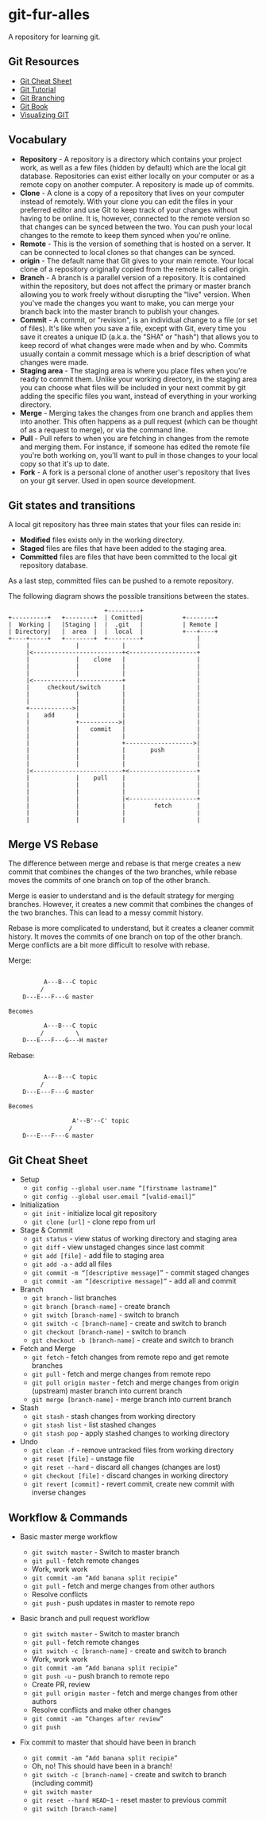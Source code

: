 # git-fur-alles

A repository for learning git.

## Git Resources

* [Git Cheat Sheet](https://education.github.com/git-cheat-sheet-education.pdf)
* [Git Tutorial](https://www.atlassian.com/git/tutorials/what-is-version-control)
* [Git Branching](https://learngitbranching.js.org/)
* [Git Book](https://git-scm.com/book/en/v2)
* [Visualizing GIT](https://git-school.github.io/visualizing-git/)

## Vocabulary

* **Repository** - A repository is a directory which contains your project work, as well as a few files (hidden by default) which are the local git database. Repositories can exist either locally on your computer or as a remote copy on another computer. A repository is made up of commits.
* **Clone** - A clone is a copy of a repository that lives on your computer instead of remotely. With your clone you can edit the files in your preferred editor and use Git to keep track of your changes without having to be online. It is, however, connected to the remote version so that changes can be synced between the two. You can push your local changes to the remote to keep them synced when you're online.
* **Remote** - This is the version of something that is hosted on a server. It can be connected to local clones so that changes can be synced.
* **origin** - The default name that Git gives to your main remote. Your local clone of a repository originally copied from the remote is called origin.
* **Branch** - A branch is a parallel version of a repository. It is contained within the repository, but does not affect the primary or master branch allowing you to work freely without disrupting the "live" version. When you've made the changes you want to make, you can merge your branch back into the master branch to publish your changes.
* **Commit** - A commit, or "revision", is an individual change to a file (or set of files). It's like when you save a file, except with Git, every time you save it creates a unique ID (a.k.a. the "SHA" or "hash") that allows you to keep record of what changes were made when and by who. Commits usually contain a commit message which is a brief description of what changes were made.
* **Staging area** - The staging area is where you place files when you're ready to commit them. Unlike your working directory, in the staging area you can choose what files will be included in your next commit by git adding the specific files you want, instead of everything in your working directory.
* **Merge** - Merging takes the changes from one branch and applies them into another. This often happens as a pull request (which can be thought of as a request to merge), or via the command line.
* **Pull** - Pull refers to when you are fetching in changes from the remote and merging them. For instance, if someone has edited the remote file you're both working on, you'll want to pull in those changes to your local copy so that it's up to date.
* **Fork** - A fork is a personal clone of another user's repository that lives on your git server. Used in open source development.

## Git states and transitions

A local git repository has three main states that your files can reside in:

* **Modified** files exists only in the working directory.
* **Staged** files are files that have been added to the staging area.
* **Committed** files are files that have been committed to the local git repository database.
  
As a last step, committed files can be pushed to a remote repository.

The following diagram shows the possible transitions between the states.

```other
                           +---------+
+----------+   +--------+  | Comitted|           +--------+
|  Working |   |Staging |  |  .git   |           | Remote |
| Directory|   |  area  |  |  local  |           +---+----+
+----+-----+   +--------+  +---------+               |
     |             |            |                    |
     |<-------------------------+<-------------------+
     |             |    clone   |                    |
     |             |            |                    |
     |             |            |                    |
     |<-------------------------+                    |
     |     checkout/switch      |                    |
     |             |            |                    |
     |             |            |                    |
     +------------>|            |                    |
     |    add      |            |                    |
     |             +----------->|                    |
     |             |   commit   |                    |
     |             |            |                    |
     |             |            +------------------->|
     |             |            |       push         |
     |             |            |                    |
     |             |            |                    |
     |<-------------------------+<-------------------+
     |             |    pull    |                    |
     |             |            |                    |
     |             |            |                    |
     |             |            |<-------------------+
     |             |            |        fetch       |
     |             |            |                    |
     |             |            |                    |
```

## Merge VS Rebase

The difference between merge and rebase is that merge creates a new commit that combines the changes of the two branches, while rebase moves the commits of one branch on top of the other branch.

Merge is easier to understand and is the default strategy for merging branches. However, it creates a new commit that combines the changes of the two branches. This can lead to a messy commit history.

Rebase is more complicated to understand, but it creates a cleaner commit history. It moves the commits of one branch on top of the other branch. Merge conflicts are a bit more difficult to resolve with rebase.

Merge:

```txt

          A---B---C topic
         /
    D---E---F---G master

Becomes

          A---B---C topic
         /         \
    D---E---F---G---H master
```

Rebase:

```txt

          A---B---C topic
         /
    D---E---F---G master

Becomes

                  A'--B'--C' topic
                 /
    D---E---F---G master
```

## Git Cheat Sheet

* Setup
  * `git config --global user.name “[firstname lastname]”`
  * `git config --global user.email “[valid-email]”`
* Initialization
  * `git init` - initialize local git repository
  * `git clone [url]` - clone repo from url
* Stage & Commit
  * `git status` - view status of working directory and staging area
  * `git diff` - view unstaged changes since last commit
  * `git add [file]` - add file to staging area
  * `git add -a` - add all files
  * `git commit -m “[descriptive message]”` - commit staged changes
  * `git commit -am “[descriptive message]”` - add all and commit
* Branch
  * `git branch` - list branches
  * `git branch [branch-name]` - create branch
  * `git switch [branch-name]` - switch to branch
  * `git switch -c [branch-name]` - create and switch to branch
  * `git checkout [branch-name]` - switch to branch
  * `git checkout -b [branch-name]` - create and switch to branch
* Fetch and Merge
  * `git fetch` - fetch changes from remote repo and get remote branches
  * `git pull` - fetch and merge changes from remote repo
  * `git pull origin master` - fetch and merge changes from origin (upstream) master branch into current branch
  * `git merge [branch-name]` - merge branch into current branch
* Stash
  * `git stash` - stash changes from working directory
  * `git stash list` - list stashed changes
  * `git stash pop` - apply stashed changes to working directory
* Undo
  * `git clean -f` - remove untracked files from working directory
  * `git reset [file]` - unstage file
  * `git reset --hard` - discard all changes (changes are lost)
  * `git checkout [file]` - discard changes in working directory
  * `git revert [commit]` - revert commit, create new commit with inverse changes

## Workflow & Commands

* Basic master merge workflow
  * `git switch master` - Switch to master branch
  * `git pull` - fetch remote changes
  * Work, work work
  * `git commit -am “Add banana split recipie”`
  * `git pull` - fetch and merge changes from other authors
  * Resolve conflicts
  * `git push` - push updates in master to remote repo

* Basic branch and pull request workflow
  * `git switch master` - Switch to master branch
  * `git pull` - fetch remote changes
  * `git switch -c [branch-name]` - create and switch to branch
  * Work, work work
  * `git commit -am “Add banana split recipie”`
  * `git push -u` - push branch to remote repo
  * Create PR, review
  * `git pull origin master` - fetch and merge changes from other authors
  * Resolve conflicts and make other changes
  * `git commit -am “Changes after review”`
  * `git push`

* Fix commit to master that should have been in branch
  * `git commit -am “Add banana split recipie”`
  * Oh, no! This should have been in a branch!
  * `git switch -c [branch-name]` - create and switch to branch (including commit)
  * `git switch master`
  * `git reset --hard HEAD~1` - reset master to previous commit
  * `git switch [branch-name]`